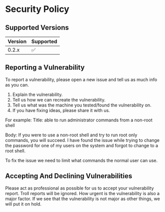 # Security Policy

## Supported Versions

| Version | Supported          |
| ------- | ------------------ |
| 0.2.x   | :white_check_mark: |

## Reporting a Vulnerability

To report a vulnerability, please open a new issue and tell us as much info as you can.

1. Explain the vulnerability.
2. Tell us how we can recreate the vulnerability.
3. Tell us what was the machine you tested/found the vulnerability on.
4. If you have fixing ideas, please share it with us.

For example:
Title: able to run administrator commands from a non-root shell

Body:
If you were to use a non-root shell and try to run root only commands, you will succeed.
I have found the issue while trying to change the password for one of my users on the system and forgot to change to a root shell.

To fix the issue we need to limit what commands the normal user can use.


## Accepting And Declining Vulnerabilities
Please act as professional as possible for us to accept your vulnerability report. Troll reports will be ignored.
How urgent is the vulnerability is also a major factor. If we see that the vulnerability is not major as other things, we will put it on hold.

